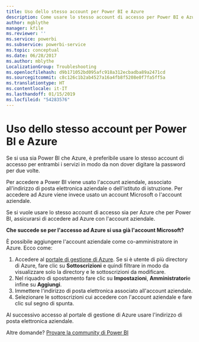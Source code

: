 ```yaml
---
title: Uso dello stesso account per Power BI e Azure
description: Come usare lo stesso account di accesso per Power BI e Azure
author: mgblythe
manager: kfile
ms.reviewer: ''
ms.service: powerbi
ms.subservice: powerbi-service
ms.topic: conceptual
ms.date: 06/28/2017
ms.author: mblythe
LocalizationGroup: Troubleshooting
ms.openlocfilehash: d9b171052bd095afc918a312ecbadba89a2471cd
ms.sourcegitcommit: c8c126c1b2ab4527a16a4fb8f5208e0f7fa5ff5a
ms.translationtype: HT
ms.contentlocale: it-IT
ms.lasthandoff: 01/15/2019
ms.locfileid: "54283576"
---
```

# <a name="using-the-same-account-for-power-bi-and-azure"></a>Uso dello stesso account per Power BI e Azure
Se si usa sia Power BI che Azure, è preferibile usare lo stesso account di accesso per entrambi i servizi in modo da non dover digitare la password per due volte.

Per accedere a Power BI viene usato l'account aziendale, associato all'indirizzo di posta elettronica aziendale o dell'istituto di istruzione.  Per accedere ad Azure viene invece usato un account Microsoft o l'account aziendale.

Se si vuole usare lo stesso account di accesso sia per Azure che per Power BI, assicurarsi di accedere ad Azure con l'account aziendale.

**Che succede se per l'accesso ad Azure si usa già l'account Microsoft?**

È possibile aggiungere l'account aziendale come co-amministratore in Azure.  Ecco come:

1. Accedere al [portale di gestione di Azure](http://manage.windowsazure.com/). Se si è utente di più directory di Azure, fare clic su **Sottoscrizioni** e quindi filtrare in modo da visualizzare solo la directory e le sottoscrizioni da modificare.
2. Nel riquadro di spostamento fare clic su **Impostazioni**, **Amministratori**e infine su **Aggiungi**.
3. Immettere l'indirizzo di posta elettronica associato all'account aziendale.
4. Selezionare le sottoscrizioni cui accedere con l'account aziendale e fare clic sul segno di spunta.

Al successivo accesso al portale di gestione di Azure usare l'indirizzo di posta elettronica aziendale.

Altre domande? [Provare la community di Power BI](http://community.powerbi.com/)


